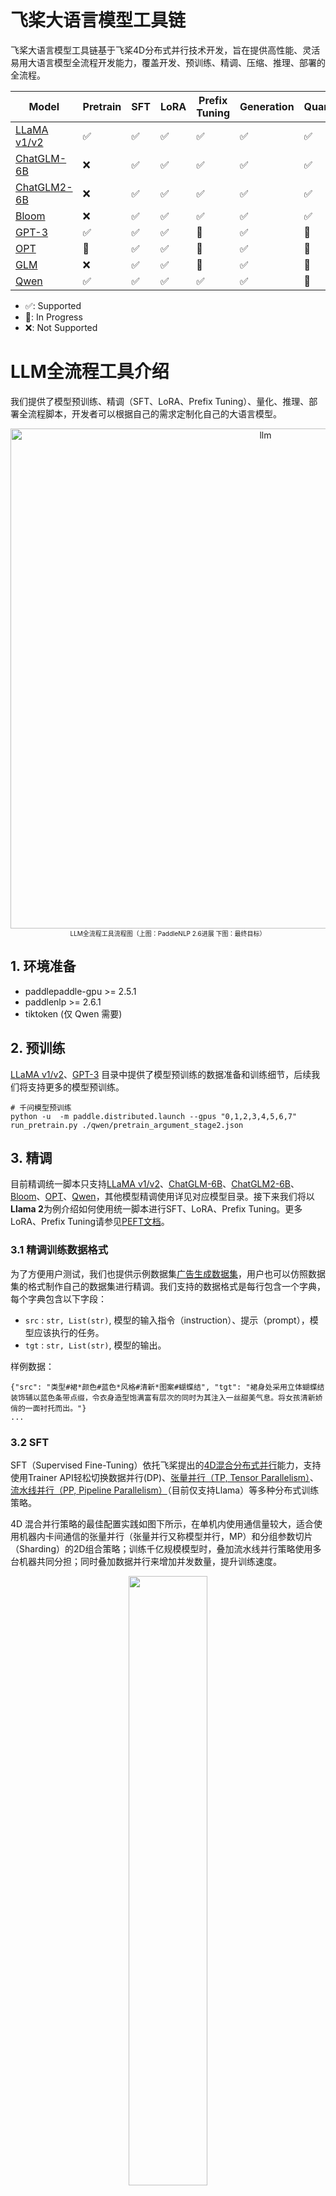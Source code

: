 # 飞桨大语言模型工具链

飞桨大语言模型工具链基于飞桨4D分布式并行技术开发，旨在提供高性能、灵活易用大语言模型全流程开发能力，覆盖开发、预训练、精调、压缩、推理、部署的全流程。

| Model | Pretrain | SFT | LoRA | Prefix Tuning | Generation | Quantization |
| --- | --- | --- | --- | --- | --- | --- |
| [LLaMA v1/v2](./llama) | ✅  | ✅ | ✅ | ✅ | ✅ | ✅  |
| [ChatGLM-6B](./chatglm) |  ❌  |  ✅  |  ✅  |  ✅  |  ✅  |  ✅  |
| [ChatGLM2-6B](./chatglm2) |  ❌  |  ✅  |  ✅  |  ✅  |  ✅  |  ✅  |
| [Bloom](./bloom) | ❌  | ✅ | ✅ | ✅ | ✅ | ✅ |
| [GPT-3](./gpt-3) |   ✅  |  ✅  |  ✅  |  🚧  | ✅   | 🚧 |
| [OPT](./opt) | 🚧 | ✅ | ✅ | 🚧 |  ✅ | 🚧 |
| [GLM](./glm) | ❌  | ✅ | ✅ | 🚧 |  ✅ | 🚧 |
| [Qwen](./qwen) | ✅ | ✅ | ✅ | ✅ |  ✅ | 🚧 |


* ✅: Supported
* 🚧: In Progress
* ❌: Not Supported

# LLM全流程工具介绍
我们提供了模型预训练、精调（SFT、LoRA、Prefix Tuning）、量化、推理、部署全流程脚本，开发者可以根据自己的需求定制化自己的大语言模型。

<div align="center">
    <img width="800" alt="llm" src="https://github.com/PaddlePaddle/PaddleNLP/assets/63761690/009bbb4e-baee-4c4a-a52e-94ac44c73c90">
</div>

<div align="center">
    <font size ="1">
    LLM全流程工具流程图（上图：PaddleNLP 2.6进展 下图：最终目标）
     </font>
</div>

## 1. 环境准备

- paddlepaddle-gpu >= 2.5.1
- paddlenlp >= 2.6.1
- tiktoken (仅 Qwen 需要)

## 2. 预训练
[LLaMA v1/v2](./llama)、[GPT-3](./gpt-3) 目录中提供了模型预训练的数据准备和训练细节，后续我们将支持更多的模型预训练。
```
# 千问模型预训练
python -u  -m paddle.distributed.launch --gpus "0,1,2,3,4,5,6,7" run_pretrain.py ./qwen/pretrain_argument_stage2.json

```

## 3. 精调
目前精调统一脚本只支持[LLaMA v1/v2](./llama)、[ChatGLM-6B](./chatglm)、[ChatGLM2-6B](./chatglm2)、[Bloom](./bloom)、[OPT](./opt)、[Qwen](./qwen)，其他模型精调使用详见对应模型目录。接下来我们将以**Llama 2**为例介绍如何使用统一脚本进行SFT、LoRA、Prefix Tuning。更多LoRA、Prefix Tuning请参见[PEFT文档](https://github.com/PaddlePaddle/PaddleNLP/blob/develop/docs/peft.md)。

### 3.1 精调训练数据格式

为了方便用户测试，我们也提供示例数据集[广告生成数据集](https://bj.bcebos.com/paddlenlp/datasets/examples/AdvertiseGen.tar.gz)，用户也可以仿照数据集的格式制作自己的数据集进行精调。我们支持的数据格式是每行包含一个字典，每个字典包含以下字段：

- `src` : `str, List(str)`, 模型的输入指令（instruction）、提示（prompt），模型应该执行的任务。
- `tgt` : `str, List(str)`, 模型的输出。

样例数据：
```
{"src": "类型#裙*颜色#蓝色*风格#清新*图案#蝴蝶结", "tgt": "裙身处采用立体蝴蝶结装饰辅以蓝色条带点缀，令衣身造型饱满富有层次的同时为其注入一丝甜美气息。将女孩清新娇俏的一面衬托而出。"}
...
```



### 3.2 SFT

SFT（Supervised Fine-Tuning）依托飞桨提出的[4D混合分布式并行](https://ai.baidu.com/forum/topic/show/987996)能力，支持使用Trainer API轻松切换数据并行(DP)、[张量并行（TP, Tensor Parallelism）](https://arxiv.org/abs/1909.08053)、[流水线并行（PP, Pipeline Parallelism）](https://arxiv.org/abs/1811.06965)（目前仅支持Llama）等多种分布式训练策略。

4D 混合并行策略的最佳配置实践如图下所示，在单机内使用通信量较大，适合使用机器内卡间通信的张量并行（张量并行又称模型并行，MP）和分组参数切片（Sharding）的2D组合策略；训练千亿规模模型时，叠加流水线并行策略使用多台机器共同分担；同时叠加数据并行来增加并发数量，提升训练速度。
<div align="center">
    <img src="https://ai.bdstatic.com/file/63F5EBB1E188457ABAFD311CFC1D8658" width=50% height=50%>
</div>

```
# 张量并行分布式训练（常用）
python -u  -m paddle.distributed.launch --gpus "0,1,2,3" finetune_generation.py ./llama/sft_argument.json

# 目前ChatGLM2、OPT不支持张量并行，默认使用Sharding策略（Paddle 2.5.1支持Sharding Stage2，Sharding Stage3需要使用Paddle develop版本）
python -u  -m paddle.distributed.launch --gpus "0,1,2,3" finetune_generation.py ./chatglm2/sft_argument.json

# 张量并行&流水线并行分布式训练（目前仅支持Llama）
python -u  -m paddle.distributed.launch --gpus "0,1,2,3" finetune_generation.py ./llama/sft_pp_argument.json
```

### 3.3 LoRA

Transformer模型中包含许多Linear层需要进行密集的矩阵乘法计算，而这些通常具有全秩(full rank)特性。[LoRA](https://arxiv.org/abs/2106.09685)提出冻结预训练的权重矩阵, 通过引入两个低 rank 矩阵 $AB$(图中橙色的两个矩阵) 来近似权重的更新过程 $W_0+\Delta W=W_0+B A$ , 其中 $B \in \mathbb{R}^{d \times r}, A \in \mathbb{R}^{r \times k}$，实验表明将输入表达随机投影到较小的子空间模型仍然可以有效地学习下游任务，并大幅降低计算的显存需求。


<div align="center">
<img src=https://github.com/PaddlePaddle/PaddleNLP/assets/37530985/63d56558-247a-4a8d-a6ca-121c820f7534 width=50% height=50% />
</div>


PaddleNLP LoRA API支持数据并行、张量并行等多种分布式训练策略，可以通过控制`tensor_parallel_degree` 调整并行训练策略。LoRA策略默认应用在所有Linear层，可拓展至**单机LoRA微调千亿模型**。


```
# 单卡训练
python  finetune_generation.py ./llama/lora_argument.json

# 张量并行分布式训练（ChatGLM2、OPT不支持张量并行）
# 将lora_argument.json中tensor_parallel_degree修改为2
python  -u  -m paddle.distributed.launch --gpus "0,1"  finetune_generation.py ./llama/lora_argument.json
```


### 3.4 Prefix Tuning

[Prefix Tuning](https://arxiv.org/abs/2101.00190)受提示学习（Prompt learning）的影响，加入的一部分 Prefix Embedding 作为连续型提示进行训练。Prefix Embedding是由专门的 Prefix Encoder 网络生成的数个张量，会以 `past_key_value` 的方式被插入到语言模型每一层的 hidden_state 之前。

<div align="center">
<img src=https://github.com/PaddlePaddle/PaddleNLP/assets/37530985/8baf6943-4540-4c02-8540-35f977acc077 width=40% height=40% />
</div>

PaddleNLP Prefix Tuning API支持数据并行（DP）、张量并行（TP）等多种分布式训练策略，可以通过控制`tensor_parallel_degree` 调整并行训练策略。
```
# 单卡训练
python  finetune_generation.py ./llama/pt_argument.json

# 张量并行分布式训练（ChatGLM2、OPT不支持张量并行）
# 将pt_argument.json中tensor_parallel_degree修改为2
python  -u  -m paddle.distributed.launch --gpus "0,1"  finetune_generation.py ./llama/pt_argument.json
```
### 3.5 精调参数介绍
<details><summary>&emsp; 模型参数（ModelArgument） </summary><div>

- `model_name_or_path`: 预训练模型名称或者本地的模型路径，用于热启模型和分词器，默认为None。每个模型**支持模型权重**详见各模型目录。
- `use_flash_attention`: 模型是否使用FlashAttention2，默认为False。
- `lora`: 是否开启LoRA微调策略，默认为False。
- `lora_path`: LoRA参数和配置路径，对LoRA参数进行初始化，默认为None。
- `lora_rank`: LoRA算法中rank（秩）的值，默认为8。
- `prefix_tuning`: 是否使用Prefix Tuning策略，默认为False。
- `num_prefix_tokens`: Prefix Tuning策略中Prefix Token数量，默认为128。
- `from_aistudio`: 模型权重是否从Aistudio下载，默认为False。
- `save_to_aistudio`: 模型权重是否保存到Aistudio，默认为False。
- `aistudio_repo_id`: 模型权重保存到Aistudio的repo id，默认为None。
- `aistudio_repo_private`: 模型权重保存到Aistudio的repo是否为私有，默认为True。
- `aistudio_repo_license`: 模型权重保存到Aistudio的repo license，默认为"Apache License 2.0"。
- `aistudio_token`: 模型权重保存到Aistudio的token，默认为None。如果save_to_aistudio为True，且环境变量没有设置相应token，必须传入。
- `neftune`: 是否使用[NEFT](https://arxiv.org/abs/2310.05914)，进行微调。默认为False。
- `neftune_noise_alpha`: NEFT alpha参数，默认为5.0。

</div></details>

<details><summary>&emsp; 数据参数（DataArgument）</summary><div>

- `dataset_name_or_path`: 本地数据集目录或内置数据集名称，默认为None。脚本已适配单文件和多文件，会自己寻找`dataset_name_or_path/train.json` 或者 `dataset_name_or_path/train/*.json`作为训练集文件, 以及`dataset_name_or_path/dev.json` 或者 `dataset_name_or_path/dev/*.json`作为验证集文件。
- `task_name`: 用于选择内置数据集中的具体任务，默认为None。
- `eval_with_do_generation`: 在模型效果评估的时候是否调用model.generate,默认为False。设置为True时，指标为ppl, accuracy；设置为False时，指标为BLEU4/Rouge，建议将`metric_for_best_model`设为bleu4。
- `save_generation_output`: 当`eval_with_do_generation`设为True，是否将生成结果保存在`generated_output.json`文件中，默认为False。
- `intokens`:是否使用InToken数据流（减少Padding冗余计算，大幅提升有效Token计算效率），默认为False。当`eval_with_do_generation`设为True,评估过程不支持InToken数据流。。
- `src_length`: 模型输入上下文最大token长度，默认为1024。
- `max_length`:模型输入（上下文+生成内容）的最大token长度, 默认为2048。当`intokens`设为True的时候，同时也为InToken数据流模型训练输入最大长度，通常建议设为模型允许输入最大长度，同时`per_device_train_batch_size`设为1，使用`gradient_accumulation_steps`控制batch size。
- `lazy`:设置为False则使用`MapDataset`，设置为True则使用`IterDataset`，默认为False。对于数据量较大的时候建议设为True，`IterDataset`可以避免一次性将所有数据读入内存，注意需要设置`max_steps`并且`evaluation_strategy`和`save_strategy`设为`steps`

</div></details>


<details><summary>&emsp; 生成参数（GenerateArgument）</summary><div>

注：以下参数仅在`eval_with_do_generation`为True，调用model.generate()时生效。

- `top_k`: “采样”策略中为 top-k 过滤保留的最高概率标记的数量。默认为1，等价于贪心策略。
- `top_p`:“采样”策略中 top-p 过滤的累积概率。默认为1.0，表示不起作用。
</div></details>

<details><summary>&emsp; 训练参数（TrainingArguments）</summary><div>

以下仅介绍TrainingArguments部分常用参数，详情请参见[TrainingArguments文档](https://paddlenlp.readthedocs.io/zh/latest/trainer.html)。

- `output_dir`: 用于保存相关的文件目录，主要包括模型相关文件、训练过程中的checkpoint、分词器相关文件、评估的结果文件，默认为None。
- `per_device_train_batch_size`: 训练集训练过程批处理大小，对应 micro batch size，默认为8。该参数需要根据具体的数据集来设定，该参数越大，占用显存越高，训练代价越大；反之，占用显存越小，训练速度越快。
- `gradient_accumulation_steps`:梯度累积步数，顾名思义，就是将多次计算得到的梯度值进行累加，然后一次性进行参数更新，默认为1。等效于将原有训练batch size*gradient_accumulation_steps。
- `per_device_eval_batch_size`: 验证集批处理大小，对应 micro batch size，默认为8。该参数越大，占用显存越高；该参数越小，占用显存越低。
- `eval_accumulation_steps`:在将结果移动到CPU之前，累积输出张量的预测步骤数。如果如果未设置，则在移动到CPU之前，整个预测都会在GPU上累积（速度更快需要更多的显存），默认为None。
- `num_train_epochs`:模型训练的轮次，默认为3。
- `learning_rate`:优化器的初始学习率，默认为 5e-05。
- `warmup_steps`: warmup的步数，默认为0。当warmup_steps>0时，会覆盖warmup_ratio的设置。
- `logging_steps`: 日志打印的频率，仅当logging_strategy=="step"生效，默认为 500。如果希望看到较快的日志反馈或者即时的训练的速度，可以减小logging_steps。
- `evaluation_strategy`: 评估策略，默认为no。"no"：训练期间不进行评估；"steps"：在每eval_steps结束进行；"epoch"：在每个 epoch 结束时进行。
- `save_strategy`: 保存策略，默认为no。"no"：训练期间不进行评估；"steps"：在每eval_steps结束进行；"epoch"：在每个 epoch 结束时进行。
- `fp16`: 是否需要开启FP16训练，开启FP16训练可以加速训练，默认为False。
- `bf16`: 是否需要开启BF16训练，开启BF16训练可以加速训练，默认为False。
- `fp16_opt_level`: 可设置O1或者O2，在 O1 级别下，在白名单中的算子将使用 float16/bfloat16 计算，在黑名单中的算子将使用 float32 计算。在 O2 级别下，模型的参数被转换为 float16/bfloat16， 如果算子的浮点型输入全是 float16/bfloat16，算子才会采用 float16/bfloat16 计算，若任意浮点型输入是 float32 类型，算子将采用 float32 计算。默认为O1。
- `do_train`: 是否打开训练，默认为False。
- `do_eval`: 是否打开评估，默认为False。
- `disable_tqdm`: 是否关掉tqdm的进度条，默认为False。如果需要预估整体的训练时长，可以打开该配置，实时观察训练进度。
- `load_best_model_at_end`: 训练结束后是否加载最优模型，通常与`metric_for_best_model`配合使用,默认为False。
- `metric_for_best_model`: 最优模型指标，如"accuarcy"等，用于比较模型好坏，默认为None。
- `recompute`: 重计算，暂支持full策略。开启后可降低显存以达到增大batch size的目的，默认为False。
- `save_total_limit`: 保留checkpoint的个数，老的checkpoint会被删除，默认为None。
- `tensor_parallel_degree`: 此参数tensor_parallel_degree表示将一层transformer结构的份数，该方法对通信开销较大, 建议 tensor_parallel_degree<=8, 尽量使用机器内部通信。默认为-1，表示不启用张量并行。
- `pipeline_parallel_degree`: 表示划分流水线的大小.(假设该参数为4, 模型12层, 则每一个pp stage 包含3层模型) 默认值-1, 表示不启用流水线并行。

</div></details>


### 3.6 张量并行参数合并

我们使用张量并行（TP，Tensor Parallelism）训练过程中，为了节省TP参数合并时间通常在中间checkpoint将参数存储为多个TP参数分片，可以使用提供的分片合并参数脚本进行参数合并。

```
python merge_tp_params.py \
    --model_name_or_path ./checkpoints/llama_sft_ckpts/checkpoint-100
```

<details><summary>&emsp; 脚本参数介绍</summary><div>
- `model_name_or_path`: 必须，本地的TP模型参数路径，默认为None。
- `device`: 运行环境，默认为gpu。
</div></details>

### 3.7 LoRA 参数合并

为了后续的**压缩**和**静态图推理**方便，我们提供LoRA参数合并脚本，可以将LoRA参数合并到主干模型并保存相应的权重。
```
python merge_lora_params.py \
    --model_name_or_path meta-llama/Llama-2-7b-chat \
    --lora_path ./checkpoints/llama_lora_ckpts
```
<details><summary>&emsp; 脚本参数介绍</summary><div>

- `model_name_or_path`: 必须，预训练模型名称或者本地的模型路径，用于热启模型和分词器，默认为None。
- `lora_path`: LoRA参数和配置路径，对LoRA参数进行初始化，默认为None。
- `merge_model_path`: 必须，合并参数后保存路径，默认为None。
- `device`: 运行环境，默认为gpu。
</div></details>

## 4. 模型推理

此外 PaddleNLP 还提供了高性能推理模型，从而加速 LLM 模型的部署落地，详细文档请看：[Inference Model](./inference.md)

### 4.1 动态图推理

```shell
# 预训练&SFT动态图模型推理
python predictor.py \
    --model_name_or_path meta-llama/Llama-2-7b-chat \
    --data_file ./data/dev.json \
    --dtype float16

# LoRA动态图模型推理
python predictor.py \
    --model_name_or_path meta-llama/Llama-2-7b-chat \
    --lora_path ./checkpoints/llama_lora_ckpts

# Prefix Tuning动态图模型推理
python predictor.py \
    --model_name_or_path meta-llama/Llama-2-7b-chat \
    --data_file ./data/dev.json \
    --prefix_path ./checkpoints/llama_pt_ckpts
```

### 4.2 静态图推理

```shell
# 首先需要运行一下命令将动态图导出为静态图
# LoRA需要先合并参数，详见3.7LoRA参数合并
# Prefix Tuning暂不支持
python export_model.py \
    --model_name_or_path meta-llama/Llama-2-7b-chat \
    --output_path ./inference \
    --dtype float16


# 静态图模型推理
python predictor.py \
    --model_name_or_path inference \
    --data_file ./data/dev.json \
    --dtype float16 \
    --mode static
```

### 4.3 Inference Model 推理

此外 PaddleNLP 还提供了高性能推理模型，从而加速 LLM 模型的部署落地，详细文档请看：[Inference Model](./inference.md)

支持的模型列表如下所示：

| Model                       | Inference Model | PTuning | Wint8 | PTQ |
|-----------------------------|-----------------|---------|-------|-----|
| [LLaMA1/2](./llama)         | ✅               | ✅       | ✅     | ✅   |
| [ChatGLM](./chatglm)        | ✅               | ✅       | ✅     | ❌   |
| [ChatGLM2](./chatglm2)      | ✅               | ❌       | ❌     | ❌   |
| [BaiChuan1](./baichuan)     | ✅               | ✅       | ✅     | ✅   |
| [BaiChuan2-7B](./baichuan)  | ❌               | ❌       | ❌     | ❌   |
| [BaiChuan2-13B](./baichuan) | ✅               | ✅       | ✅     | ✅   |
| [Bloom](./bloom)            | ✅               | ✅       | ✅     | ❌   |
| [GPT-3](./gpt-3)            | ✅               | ❌       | ❌     | ❌   |
| [Qwen](./qwen)              | ❌               | ❌       | ❌     | ❌   |

## 5. 服务部署

### 5.1 环境准备

- python >= 3.8
- gradio
- flask

### 5.2 Flask & Gradio UI服务化部署

我们提供了一套简单易用的UI服务化部署脚本:


```
python -m paddle.distributed.launch --gpus "0,1,2,3,4,5,6,7" flask_server.py \
    --model_name_or_path meta-llama/Llama-2-7b-chat \
    --port 8010 \
    --flask_port 8011 \
    --src_length 1024 \
    --dtype "float16"
```

<details><summary>&emsp; 脚本参数介绍</summary><div>

- `port`: Gradio UI 服务端口号，默认8011。
- `flask_port`: Flask服务端口号，默认8010。
- 其他参数请参见动态图推理中参数。

</div></details>

## 6. 量化

量化算法可以将模型权重和激活转为更低比特数值类型表示，能够有效减少显存占用和计算开销。下面我们提供GPTQ和PaddleSlim自研的PTQ策略，分别实现WINT4和W8A8量化。更多技术细节详见[量化策略详细教程](https://github.com/PaddlePaddle/PaddleSlim/blob/develop/docs/zh_cn/tutorials/quant/advanced_quantization.md)

### 6.1 环境安装
- PaddleSlim develop版本
- PaddlePaddle develop版本

### 6.2 数据准备

量化中默认使用训练集作为校正（Calibartion）数据集，开发集作为评估数据集。如果希望使用其他数据作为校正数据集，则在数据目录下新增`quant.json`文件，文件格式请参照精调训练数据格式。

### 6.3 PTQ 量化

```
python  finetune_generation.py ./llama/ptq_argument.json
```

### 6.4 GPTQ 量化

```
python  finetune_generation.py ./llama/gptq_argument.json
```

### 6.5 量化参数介绍

<details><summary>&emsp; 量化参数（QuantArgument）</summary><div>

- `quant_type`: PTQ,QAT量化类型，默认为A8W8。支持A8W8,WINT4，WINT8：A8W8指对激活（输入）进行INT8量化，对模型权重进行INT8量化；WINT4指仅对模型权重进行INT4量化，后续使用WeightOnly进行推理；WINT8指仅对模型权重进行INT8量化，后续使用WeightOnly进行推理。
- `do_ptq`: 是否进行PTQ量化，默认为False。
- `ptq_step`: PTQ量化步数，也即模型前向次数，默认为32。
- `shift`: 是否在PTQ量化前进行[Shift策略](https://arxiv.org/abs/2304.09145)，默认为False。使用Shift策略需要设`do_ptq`为True。
- `shift_all_linear`: 是否对模型中所有Linear层应用Shift，如果为True，将会对非LayerNorm-Linear组合的Linear进行Shift，并且添加两个op，默认为False
- `shift_sampler`: Shift策略使用的sampler，默认为none。可选none，ema：none指直接利用MinMax计算Shift中的零点；ema指使用指数平均计算Shift中零点。
- `shift_step`: Shift采样步数，也即模型前向次数，默认为32。
- `smooth`: 是否在PTQ量化前进行[SmoothQuant策略](https://arxiv.org/abs/2211.10438)，默认为False。使用Smooth策略需要设`do_ptq`为True。
- `smooth_all_linears`: 是否对模型中所有Linear层应用Smooth，如果为True，将会对非LayerNorm-Linear组合的Linear进行Smooth，并且添加两个op，默认为False
- `smooth_sampler`: Smooth策略使用的sampler，默认为none，可选none，multi_step。multi_step会保存多轮前向结果进行计算，需要更大的显存。
- `smooth_step`: Smooth采样步数，也即模型前向次数，默认为32。
- `smooth_piecewise_search`: Smooth是否进行分段搜索,默认为False。分段搜索根据数值大小将激活分成K段，对于每一段进行alhpa和scale的搜索。
- `smooth_k_piece`: 使用分段搜索功能时分段数量，默认为3。根据经验建议10B模型设置为3，100B模型设置为6。
- `smooth_search_piece`: 使用分段搜索功能时，是否搜索分段数量，默认为False。设为True时，`smooth_k_piece`建议设为6，搜索分段数量耗时较长，如需加速Smooth过程建议关闭。
- `do_gptq`: 是否进行GPTQ量化，GPTQ对模型进行WINT4量化，相比于普通PTQ量化精度更高，量化时间较长。默认为False。
- `gptq_step`: GPTQ量化步数，也即模型前向次数，默认为8。
</div></details>


<details><summary>&emsp; 其他参数</summary><div>

- `per_device_train_batch_size`: 量化前向批大小，默认为8。量化过程只有模型前向，相比于普通训练需要显存较少。

- 更多参数详见精调参数介绍。

</div></details>

## 7. 转化 Pytorch 权重

### 7.1 支持自动转化权重的模型列表

以下为支持权重自动转化的系列模型列表：

| 模型       | 是否支持 |
|------------|----------|
| AlBert     | ✅        |
| Bart       | ✅        |
| Bert       | ✅        |
| Bloom      | ✅        |
| Clip       | ✅        |
| DistilBert | ✅        |
| Electra    | ✅        |
| ErnieCode  | ✅        |
| GLM        | ✅        |
| Gpt        | ✅        |
| Llama      | ✅        |
| Mt5        | ✅        |
| Opt        | ✅        |
| Qwen       | ✅        |
| Roberta    | ✅        |
| Roformer   | ✅        |
| RW         | ✅        |
| T5         | ✅        |

### 7.2 转化 Pytorch 权重

PaddleNLP 提供了可自动将 Pytorch 相关的权重转化为 Paddle 权重的接口，代码如下：

```python
from paddlenlp.transformers import AutoModelForCausalLM

AutoModelForCausalLM.from_pretrained("/path/to/pytorch/model", convert_from_torch=True, dtype="float16")
```

> dtype 为转化权重的真实 dtype 数据类型，通常为：float16, bloat16 和 float32。

以上代码可自动加载 pytorch 权重并转化为对应 paddle 权重保存在 `/path/to/pytorch/model` 目录下。

### 7.3 合并 Pytorch 分片权重

当前 PaddleNLP 仅支持转化单个 Pytorch 权重：`pytorch_model.bin`文件。所以当Pytorch 权重为分片权重时，需要将其合并，合并脚本如下所示：

```python
import torch, os
state_dict = {}

files = [file for file in os.list("./path/to/pytorch/weight") if file.startswith("pytorch_model-")]

for file in files:
    state_dict.update(torch.load(file))

torch.save(state_dict, "pytorch_model.bin")
```
